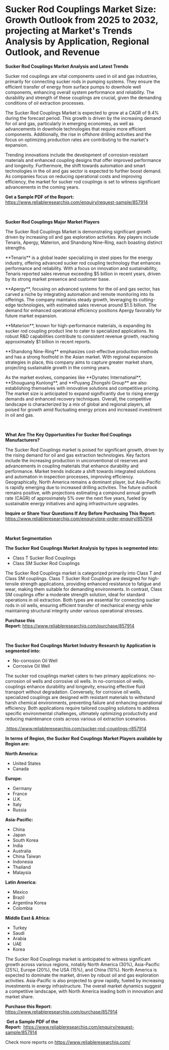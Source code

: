 <p><h1>Sucker Rod Couplings Market Size: Growth Outlook from 2025 to 2032, projecting at Market's Trends Analysis by Application, Regional Outlook, and Revenue</h1></p><p><strong>Sucker Rod Couplings Market Analysis and Latest Trends</strong></p>
<p><p>Sucker rod couplings are vital components used in oil and gas industries, primarily for connecting sucker rods in pumping systems. They ensure the efficient transfer of energy from surface pumps to downhole well components, enhancing overall system performance and reliability. The durability and strength of these couplings are crucial, given the demanding conditions of oil extraction processes.</p><p>The Sucker Rod Couplings Market is expected to grow at a CAGR of 9.4% during the forecast period. This growth is driven by the increasing demand for oil and gas, particularly in emerging economies, as well as advancements in downhole technologies that require more efficient components. Additionally, the rise in offshore drilling activities and the focus on optimizing production rates are contributing to the market's expansion. </p><p>Trending innovations include the development of corrosion-resistant materials and enhanced coupling designs that offer improved performance and longevity. Furthermore, the shift towards automation and smart technologies in the oil and gas sector is expected to further boost demand. As companies focus on reducing operational costs and improving efficiency, the market for sucker rod couplings is set to witness significant advancements in the coming years.</p></p>
<p><strong>Get a Sample PDF of the Report:&nbsp;</strong> <a href="https://www.reliableresearchiq.com/enquiry/request-sample/857914?utm_campaign=1906&utm_medium=2&utm_source=Github&utm_content=ia&utm_term=17022025&utm_id=sucker-rod-couplings">https://www.reliableresearchiq.com/enquiry/request-sample/857914</a></p>
<p>&nbsp;</p>
<p><strong>Sucker Rod Couplings Major Market Players</strong></p>
<p><p>The Sucker Rod Couplings Market is demonstrating significant growth driven by increasing oil and gas exploration activities. Key players include Tenaris, Apergy, Materion, and Shandong Nine-Ring, each boasting distinct strengths.</p><p>**Tenaris** is a global leader specializing in steel pipes for the energy industry, offering advanced sucker rod coupling technology that enhances performance and reliability. With a focus on innovation and sustainability, Tenaris reported sales revenue exceeding $5 billion in recent years, driven by its strong market presence and customer base.</p><p>**Apergy**, focusing on advanced systems for the oil and gas sector, has carved a niche by integrating automation and remote monitoring into its offerings. The company maintains steady growth, leveraging its cutting-edge technologies, with estimated sales revenue around $1.5 billion. The demand for enhanced operational efficiency positions Apergy favorably for future market expansion.</p><p>**Materion**, known for high-performance materials, is expanding its sucker rod coupling product line to cater to specialized applications. Its robust R&D capabilities contribute to consistent revenue growth, reaching approximately $1 billion in recent reports.</p><p>**Shandong Nine-Ring** emphasizes cost-effective production methods and has a strong foothold in the Asian market. With regional expansion strategies in place, this company aims to capture greater market share, projecting sustainable growth in the coming years.</p><p>As the market evolves, companies like **Dynatec International**, **Shouguang Kunlong**, and **Puyang Zhongshi Group** are also establishing themselves with innovative solutions and competitive pricing. The market size is anticipated to expand significantly due to rising energy demands and enhanced recovery techniques. Overall, the competitive landscape is characterized by a mix of global and regional players, all poised for growth amid fluctuating energy prices and increased investment in oil and gas.</p></p>
<p>&nbsp;</p>
<p><strong>What Are The Key Opportunities For Sucker Rod Couplings Manufacturers?</strong></p>
<p><p>The Sucker Rod Couplings market is poised for significant growth, driven by the rising demand for oil and gas extraction technologies. Key factors include the increasing production in unconventional oil reserves and advancements in coupling materials that enhance durability and performance. Market trends indicate a shift towards integrated solutions and automation in inspection processes, improving efficiency. Geographically, North America remains a dominant player, but Asia-Pacific is rapidly emerging due to increased drilling activities. The future outlook remains positive, with projections estimating a compound annual growth rate (CAGR) of approximately 5% over the next five years, fueled by sustainable energy initiatives and aging infrastructure upgrades.</p></p>
<p><strong>Inquire or Share Your Questions If Any Before Purchasing This Report:</strong> <a href="https://www.reliableresearchiq.com/enquiry/pre-order-enquiry/857914?utm_campaign=1906&utm_medium=2&utm_source=Github&utm_content=ia&utm_term=17022025&utm_id=sucker-rod-couplings">https://www.reliableresearchiq.com/enquiry/pre-order-enquiry/857914</a></p>
<p>&nbsp;</p>
<p><strong>Market Segmentation</strong></p>
<p><strong>The Sucker Rod Couplings Market Analysis by types is segmented into:</strong></p>
<p><ul><li>Class T Sucker Rod Couplings</li><li>Class SM Sucker Rod Couplings</li></ul></p>
<p><p>The Sucker Rod Couplings market is categorized primarily into Class T and Class SM couplings. Class T Sucker Rod Couplings are designed for high-tensile strength applications, providing enhanced resistance to fatigue and wear, making them suitable for demanding environments. In contrast, Class SM couplings offer a moderate strength solution, ideal for standard operations in oil extraction. Both types are essential for connecting sucker rods in oil wells, ensuring efficient transfer of mechanical energy while maintaining structural integrity under various operational stresses.</p></p>
<p><strong>Purchase this Report:&nbsp;</strong><a href="https://www.reliableresearchiq.com/purchase/857914?utm_campaign=1906&utm_medium=2&utm_source=Github&utm_content=ia&utm_term=17022025&utm_id=sucker-rod-couplings">https://www.reliableresearchiq.com/purchase/857914</a></p>
<p>&nbsp;</p>
<p><strong>The Sucker Rod Couplings Market Industry Research by Application is segmented into:</strong></p>
<p><ul><li>No-corrosion Oil Well</li><li>Corrosive Oil Well</li></ul></p>
<p><p>The sucker rod couplings market caters to two primary applications: no-corrosion oil wells and corrosive oil wells. In no-corrosion oil wells, couplings enhance durability and longevity, ensuring effective fluid transport without degradation. Conversely, for corrosive oil wells, specialized couplings are designed with resistant materials to withstand harsh chemical environments, preventing failure and enhancing operational efficiency. Both applications require tailored coupling solutions to address specific environmental challenges, ultimately optimizing productivity and reducing maintenance costs across various oil extraction scenarios.</p></p>
<p><a href="https://www.reliableresearchiq.com/sucker-rod-couplings-r857914?utm_campaign=1906&utm_medium=2&utm_source=Github&utm_content=ia&utm_term=17022025&utm_id=sucker-rod-couplings">&nbsp;https://www.reliableresearchiq.com/sucker-rod-couplings-r857914</a></p>
<p><strong>In terms of Region, the Sucker Rod Couplings Market Players available by Region are:</strong></p>
<p>
    <p> <strong> North America: </strong>
        <ul>
            <li>United States</li>
            <li>Canada</li>
        </ul>
        </p> 
    <p> <strong> Europe: </strong>
        <ul>
            <li>Germany</li>
            <li>France</li>
            <li>U.K.</li>
            <li>Italy</li>
            <li>Russia</li>
        </ul>
        </p> 
    <p> <strong> Asia-Pacific: </strong>
        <ul>
            <li>China</li>
            <li>Japan</li>
            <li>South Korea</li>
            <li>India</li>
            <li>Australia</li>
            <li>China Taiwan</li>
            <li>Indonesia</li>
            <li>Thailand</li>
            <li>Malaysia</li>
        </ul>
        </p> 
    <p> <strong> Latin America: </strong>
        <ul>
            <li>Mexico</li>
            <li>Brazil</li>
            <li>Argentina Korea</li>
            <li>Colombia</li>
        </ul>
        </p> 
    <p> <strong> Middle East & Africa: </strong>
        <ul>
            <li>Turkey</li>
            <li>Saudi</li>
            <li>Arabia</li>
            <li>UAE</li>
            <li>Korea</li>
        </ul>
    </p>
    </p>
<p><p>The Sucker Rod Couplings market is anticipated to witness significant growth across various regions, notably North America (30%), Asia-Pacific (25%), Europe (20%), the USA (15%), and China (10%). North America is expected to dominate the market, driven by robust oil and gas exploration activities. Asia-Pacific is also projected to grow rapidly, fueled by increasing investments in energy infrastructure. The overall market dynamics suggest a competitive landscape, with North America leading both in innovation and market share.</p></p>
<p><strong>Purchase this Report: </strong><a href="https://www.reliableresearchiq.com/purchase/857914?utm_campaign=1906&utm_medium=2&utm_source=Github&utm_content=ia&utm_term=17022025&utm_id=sucker-rod-couplings">https://www.reliableresearchiq.com/purchase/857914</a></p>
<p>&nbsp;<strong>Get a Sample PDF of the Report:&nbsp;&nbsp;</strong><a href="https://www.reliableresearchiq.com/enquiry/request-sample/857914?utm_campaign=1906&utm_medium=2&utm_source=Github&utm_content=ia&utm_term=17022025&utm_id=sucker-rod-couplings">https://www.reliableresearchiq.com/enquiry/request-sample/857914</a></p>
<p><strong></strong></p>
<p>Check more reports on <a href="https://www.reliableresearchiq.com/?utm_campaign=1906&utm_medium=2&utm_source=Github&utm_content=ia&utm_term=17022025&utm_id=sucker-rod-couplings">https://www.reliableresearchiq.com/</a></p>